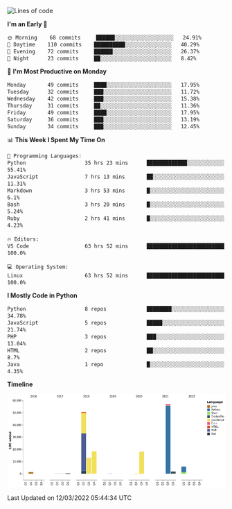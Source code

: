 <!--START_SECTION:waka-->
![Lines of code](https://img.shields.io/badge/From%20Hello%20World%20I%27ve%20Written-167%20Thousand%20lines%20of%20code-blue)

**I'm an Early 🐤** 

```text
🌞 Morning    68 commits     ██████░░░░░░░░░░░░░░░░░░░   24.91% 
🌆 Daytime    110 commits    ██████████░░░░░░░░░░░░░░░   40.29% 
🌃 Evening    72 commits     ██████░░░░░░░░░░░░░░░░░░░   26.37% 
🌙 Night      23 commits     ██░░░░░░░░░░░░░░░░░░░░░░░   8.42%

```
📅 **I'm Most Productive on Monday** 

```text
Monday       49 commits     ████░░░░░░░░░░░░░░░░░░░░░   17.95% 
Tuesday      32 commits     ███░░░░░░░░░░░░░░░░░░░░░░   11.72% 
Wednesday    42 commits     ███░░░░░░░░░░░░░░░░░░░░░░   15.38% 
Thursday     31 commits     ██░░░░░░░░░░░░░░░░░░░░░░░   11.36% 
Friday       49 commits     ████░░░░░░░░░░░░░░░░░░░░░   17.95% 
Saturday     36 commits     ███░░░░░░░░░░░░░░░░░░░░░░   13.19% 
Sunday       34 commits     ███░░░░░░░░░░░░░░░░░░░░░░   12.45%

```


📊 **This Week I Spent My Time On** 

```text
💬 Programming Languages: 
Python                   35 hrs 23 mins      █████████████░░░░░░░░░░░░   55.41% 
JavaScript               7 hrs 13 mins       ██░░░░░░░░░░░░░░░░░░░░░░░   11.31% 
Markdown                 3 hrs 53 mins       █░░░░░░░░░░░░░░░░░░░░░░░░   6.1% 
Bash                     3 hrs 20 mins       █░░░░░░░░░░░░░░░░░░░░░░░░   5.24% 
Ruby                     2 hrs 41 mins       █░░░░░░░░░░░░░░░░░░░░░░░░   4.23%

🔥 Editors: 
VS Code                  63 hrs 52 mins      █████████████████████████   100.0%

💻 Operating System: 
Linux                    63 hrs 52 mins      █████████████████████████   100.0%

```

**I Mostly Code in Python** 

```text
Python                   8 repos             ████████░░░░░░░░░░░░░░░░░   34.78% 
JavaScript               5 repos             █████░░░░░░░░░░░░░░░░░░░░   21.74% 
PHP                      3 repos             ███░░░░░░░░░░░░░░░░░░░░░░   13.04% 
HTML                     2 repos             ██░░░░░░░░░░░░░░░░░░░░░░░   8.7% 
Java                     1 repo              █░░░░░░░░░░░░░░░░░░░░░░░░   4.35%

```


**Timeline**

![Chart not found](https://raw.githubusercontent.com/telesoho/telesoho/master/charts/bar_graph.png) 


 Last Updated on 12/03/2022 05:44:34 UTC
<!--END_SECTION:waka-->


<!--
**telesoho/telesoho** is a ✨ _special_ ✨ repository because its `README.md` (this file) appears on your GitHub profile.

Here are some ideas to get you started:

- 🔭 I’m currently working on ...
- 🌱 I’m currently learning ...
- 👯 I’m looking to collaborate on ...
- 🤔 I’m looking for help with ...
- 💬 Ask me about ...
- 📫 How to reach me: ...
- 😄 Pronouns: ...
- ⚡ Fun fact: ...
-->
